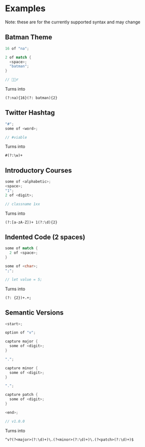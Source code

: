 # Examples

Note: these are for the currently supported syntax and may change

## Batman Theme

```rs
16 of "na";

2 of match {
  <space>;
  "batman";
}

// 🦇🦸‍♂️
```

Turns into

```
(?:na){16}(?: batman){2}
```

## Twitter Hashtag

```rs
"#";
some of <word>;

// #viable
```

Turns into

```
#(?:\w)+
```

## Introductory Courses

```rs
some of <alphabetic>;
<space>;
"1";
2 of <digit>;

// classname 1xx
```

Turns into

```
(?:[a-zA-Z])+ 1(?:\d){2}
```

## Indented Code (2 spaces)

```rs
some of match {
  2 of <space>;
}

some of <char>;
";";

// let value = 5;
```

Turns into

```
(?: {2})+.+;
```

## Semantic Versions

```rs
<start>;

option of "v";

capture major {
  some of <digit>;
}

".";

capture minor {
  some of <digit>;
}

".";

capture patch {
  some of <digit>;
}

<end>;

// v1.0.0
```

Turns into

```
^v?(?<major>(?:\d)+)\.(?<minor>(?:\d)+)\.(?<patch>(?:\d)+)$
```
